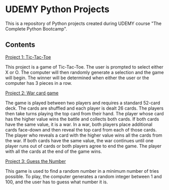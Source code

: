 # UDEMY Python Projects

This is a repository of Python projects created during UDEMY course "The Complete Python Bootcamp".

## Contents

[Project 1: Tic-Tac-Toe](https://github.com/shohart/UDEMY-python-projects/tree/master/project_1_tic_tak_toe_game)

This project is a game of Tic-Tac-Toe. The user is prompted to select either X or O. The computer will then randomly generate a selection and the game will begin. The winner will be determined when either the user or the computer has 3 pieces in a row.

[Project 2: War card game](https://github.com/shohart/UDEMY-python-projects/tree/master/project_2_card_war_game)

The game is played between two players and requires a standard 52-card deck. The cards are shuffled and each player is dealt 26 cards. The players then take turns playing the top card from their hand. The player whose card has the higher value wins the battle and collects both cards. If both cards have the same value, it is a war. In a war, both players place additional cards face-down and then reveal the top card from each of those cards. The player who reveals a card with the higher value wins all the cards from the war. If both cards have the same value, the war continues until one player runs out of cards or both players agree to end the game. The player with all the cards at the end of the game wins.

[Project 3: Guess the Number](https://github.com/shohart/UDEMY-python-projects/tree/master/project_3_guess_the_number)

This game is used to find a random number in a minimum number of tries possible. To play, the computer generates a random integer between 1 and 100, and the user has to guess what number it is.
